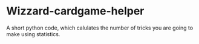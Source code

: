 # Wizzard-cardgame-helper
A short python code, which calulates the number of tricks you are going to make using statistics.
